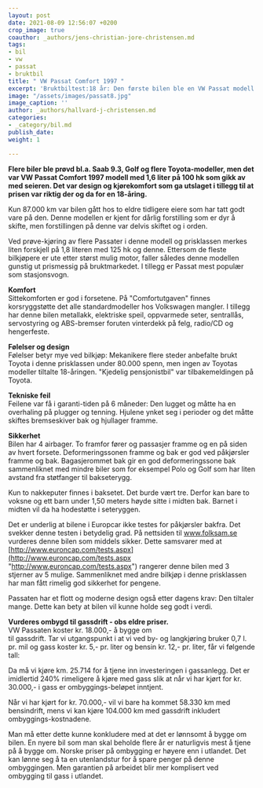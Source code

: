 ```yaml
---
layout: post
date: 2021-08-09 12:56:07 +0200
crop_image: true
coauthor: _authors/jens-christian-jore-christensen.md
tags:
- bil
- vw
- passat
- bruktbil
title: " VW Passat Comfort 1997 "
excerpt: 'Bruktbiltest:18 år: Den første bilen ble en VW Passat modell 1997'
image: "/assets/images/passat8.jpg"
image_caption: ''
author: _authors/hallvard-j-christensen.md
categories:
- _category/bil.md
publish_date: 
weight: 1

---
```

**Flere biler ble prøvd bl.a. Saab 9.3, Golf og flere Toyota-modeller, men det var VW Passat Comfort 1997 modell med 1,6 liter på 100 hk som gikk av med seieren. Det var design og kjørekomfort som ga utslaget i tillegg til at prisen var riktig der og da for en 18-åring.**

Kun 87.000 km var bilen gått hos to eldre tidligere eiere som har tatt godt vare på den. Denne modellen er kjent for dårlig forstilling som er dyr å skifte, men forstillingen på denne var delvis skiftet og i orden.

Ved prøve-kjøring av flere Passater i denne modell og prisklassen merkes liten forskjell på 1,8 literen med 125 hk og denne. Ettersom de fleste bilkjøpere er ute etter størst mulig motor, faller således denne modellen gunstig ut prismessig på bruktmarkedet. I tillegg er Passat mest populær som stasjonsvogn.

**Komfort**  
Sittekomforten er god i forsetene. På "Comfortutgaven" finnes korsryggstøtte det alle standardmodeller hos Volkswagen mangler. I tillegg har denne bilen metallakk, elektriske speil, oppvarmede seter, sentrallås, servostyring og ABS-bremser foruten vinterdekk på felg, radio/CD og hengerfeste.

**Følelser og design**  
Følelser betyr mye ved bilkjøp: Mekanikere flere steder anbefalte brukt Toyota i denne prisklassen under 80.000 spenn, men ingen av Toyotas modeller tiltalte 18-åringen. "Kjedelig pensjonistbil" var tilbakemeldingen på Toyota.

**Tekniske feil**  
Feilene var få i garanti-tiden på 6 måneder: Den lugget og måtte ha en overhaling på plugger og tenning. Hjulene ynket seg i perioder og det måtte skiftes bremseskiver bak og hjullager framme.

**Sikkerhet**  
Bilen har 4 airbager. To framfor fører og passasjer framme og en på siden av hvert forsete. Deformeringssonen framme og bak er god ved påkjørsler framme og bak. Bagasjerommet bak gir en god deformeringssone bak sammenliknet med mindre biler som for eksempel Polo og Golf som har liten avstand fra støtfanger til bakseterygg.

Kun to nakkeputer finnes i baksetet. Det burde vært tre. Derfor kan bare to voksne og ett barn under 1,50 meters høyde sitte i midten bak. Barnet i midten vil da ha hodestøtte i seteryggen.

Det er underlig at bilene i Europcar ikke testes for påkjørsler bakfra. Det svekker denne testen i betydelig grad. På nettsiden til www.folksam.se vurderes denne bilen som middels sikker. Dette samsvarer med at [http://www.euroncap.com/tests.aspx](http://www.euroncap.com/tests.aspx "http://www.euroncap.com/tests.aspx") rangerer denne bilen med 3 stjerner av 5 mulige. Sammenliknet med andre bilkjøp i denne prisklassen har man fått rimelig god sikkerhet for pengene.

Passaten har et flott og moderne design også etter dagens krav: Den tiltaler mange. Dette kan bety at bilen vil kunne holde seg godt i verdi.

**Vurderes ombygd til gassdrift - obs eldre priser.**  
VW Passaten koster kr. 18.000,- å bygge om  
til gassdrift. Tar vi utgangspunkt i at vi ved by- og langkjøring bruker 0,7 l. pr. mil og gass koster kr. 5,- pr. liter og bensin kr. 12,- pr. liter, får vi følgende tall:

Da må vi kjøre km. 25.714 for å tjene inn investeringen i gassanlegg. Det er imidlertid 240% rimeligere å kjøre med gass slik at når vi har kjørt for kr. 30.000,- i gass er ombyggings-beløpet inntjent.

Når vi har kjørt for kr. 70.000,- vil vi bare ha kommet 58.330 km med bensindrift, mens vi kan kjøre 104.000 km med gassdrift inkludert ombyggings-kostnadene.

Man må etter dette kunne konkludere med at det er lønnsomt å bygge om bilen. En nyere bil som man skal beholde flere år er naturligvis mest å tjene på å bygge om. Norske priser på ombygging er høyere enn i utlandet. Det kan lønne seg å ta en utenlandstur for å spare penger på denne ombyggingen. Men garantien på arbeidet blir mer komplisert ved ombygging til gass i utlandet.